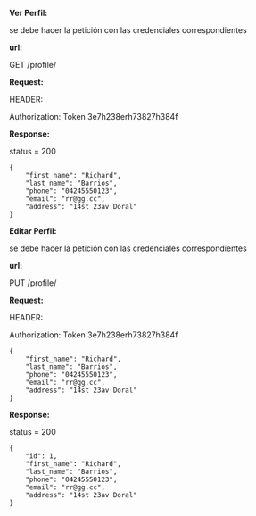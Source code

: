 **Ver Perfil:**

se debe hacer la petición con las credenciales correspondientes

**url:**

GET /profile/

**Request:**

HEADER:

Authorization: Token 3e7h238erh73827h384f

**Response:**

status = 200

```
{
    "first_name": "Richard",
    "last_name": "Barrios",
    "phone": "04245550123",
    "email": "rr@gg.cc",
    "address": "14st 23av Doral"
}
```

**Editar Perfil:**

se debe hacer la petición con las credenciales correspondientes

**url:**

PUT /profile/

**Request:**

HEADER:

Authorization: Token 3e7h238erh73827h384f

```
{
    "first_name": "Richard",
    "last_name": "Barrios",
    "phone": "04245550123",
    "email": "rr@gg.cc",
    "address": "14st 23av Doral"
}
```

**Response:**

status = 200

```
{
    "id": 1,
    "first_name": "Richard",
    "last_name": "Barrios",
    "phone": "04245550123",
    "email": "rr@gg.cc",
    "address": "14st 23av Doral"
}
```
